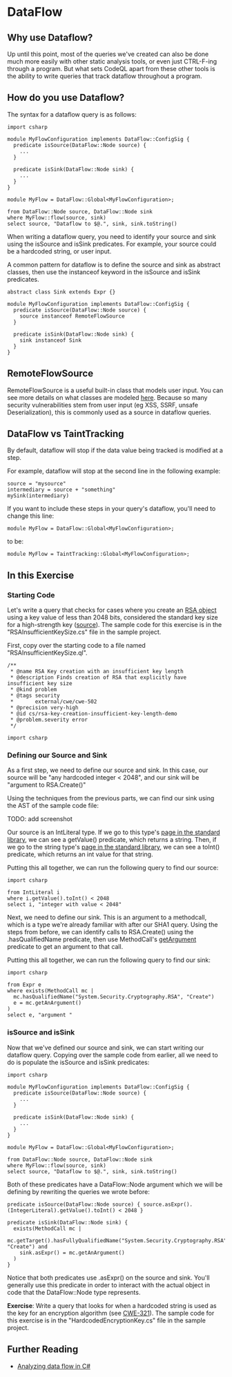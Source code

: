 # DataFlow

## Why use Dataflow?
Up until this point, most of the queries we've created can also be done much more easily with other static analysis tools, or even just CTRL-F-ing through a program. But what sets CodeQL apart from these other tools is the ability to write queries that track dataflow throughout a program. 

## How do you use Dataflow?
The syntax for a dataflow query is as follows: 

```
import csharp

module MyFlowConfiguration implements DataFlow::ConfigSig {
  predicate isSource(DataFlow::Node source) {
    ...
  }

  predicate isSink(DataFlow::Node sink) {
    ...
  }
}

module MyFlow = DataFlow::Global<MyFlowConfiguration>;

from DataFlow::Node source, DataFlow::Node sink
where MyFlow::flow(source, sink)
select source, "Dataflow to $@.", sink, sink.toString()
```

When writing a dataflow query, you need to identify your source and sink using the isSource and isSink predicates. For example, your source could be a hardcoded string, or user input. 

A common pattern for dataflow is to define the source and sink as abstract classes, then use the instanceof keyword in the isSource and isSink predicates.

```
abstract class Sink extends Expr {}

module MyFlowConfiguration implements DataFlow::ConfigSig {
  predicate isSource(DataFlow::Node source) {
    source instanceof RemoteFlowSource
  }

  predicate isSink(DataFlow::Node sink) {
    sink instanceof Sink
  }
}

```
## RemoteFlowSource
RemoteFlowSource is a useful built-in class that models user input. You can see more details on what classes are modeled [here](https://github.com/github/codeql/blob/main/csharp/ql/lib/semmle/code/csharp/security/dataflow/flowsources/Remote.qll). Because so many security vulnerabilities stem from user input (eg XSS, SSRF, unsafe Deserialization), this is commonly used as a source in dataflow queries.


## DataFlow vs TaintTracking
By default, dataflow will stop if the data value being tracked is modified at a step. 

For example, dataflow will stop at the second line in the following example: 

```
source = "mysource"
intermediary = source + "something"
mySink(intermediary)
```

If you want to include these steps in your query's dataflow, you'll need to change this line:

```
module MyFlow = DataFlow::Global<MyFlowConfiguration>;
```

to be:

```
module MyFlow = TaintTracking::Global<MyFlowConfiguration>;
```

## In this Exercise

### Starting Code
Let's write a query that checks for cases where you create an [RSA object](https://learn.microsoft.com/en-us/dotnet/api/system.security.cryptography.rsa?view=net-8.0) using a key value of less than 2048 bits, considered the standard key size for a high-strength key ([source](https://www.ibm.com/docs/en/zos/2.4.0?topic=certificates-size-considerations-public-private-keys)). The sample code for this exercise is in the "RSAInsufficientKeySize.cs" file in the sample project.

First, copy over the starting code to a file named "RSAInsufficientKeySize.ql". 

```
/**
 * @name RSA Key creation with an insufficient key length
 * @description Finds creation of RSA that explicitly have insufficient key size
 * @kind problem
 * @tags security
 *       external/cwe/cwe-502
 * @precision very-high
 * @id cs/rsa-key-creation-insufficient-key-length-demo
 * @problem.severity error
 */

import csharp

```

### Defining our Source and Sink

As a first step, we need to define our source and sink. In this case, our source will be "any hardcoded integer < 2048", and our sink will be "argument to RSA.Create()"

Using the techniques from the previous parts, we can find our sink using the AST of the sample code file: 

TODO: add screenshot

Our source is an IntLiteral type. If we go to this type's [page in the standard library](https://codeql.github.com/codeql-standard-libraries/csharp/semmle/code/csharp/exprs/Literal.qll/type.Literal$IntLiteral.html), we can see a getValue() predicate, which returns a string. Then, if we go to the string type's [page in the standard library](https://codeql.github.com/codeql-standard-libraries/csharp/type.string.html), we can see a toInt() predicate, which returns an int value for that string. 

Putting this all together, we can run the following query to find our source: 
```
import csharp

from IntLiteral i
where i.getValue().toInt() < 2048
select i, "integer with value < 2048"
```

Next, we need to define our sink. This is an argument to a methodcall, which is a type we're already familiar with after our SHA1 query. Using the steps from before, we can identify calls to RSA.Create() using the .hasQualifiedName predicate, then use MethodCall's [getArgument](https://codeql.github.com/codeql-standard-libraries/csharp/semmle/code/csharp/exprs/Call.qll/predicate.Call$Call$getArgument.1.html) predicate to get an argument to that call. 

Putting this all together, we can run the following query to find our sink:

```
import csharp

from Expr e 
where exists(MethodCall mc | 
  mc.hasQualifiedName("System.Security.Cryptography.RSA", "Create")
  e = mc.getAnArgument()
)
select e, "argument "

```

### isSource and isSink
Now that we've defined our source and sink, we can start writing our dataflow query. Copying over the sample code from earlier, all we need to do is populate the isSource and isSink predicates: 

```
import csharp

module MyFlowConfiguration implements DataFlow::ConfigSig {
  predicate isSource(DataFlow::Node source) {
    ...
  }

  predicate isSink(DataFlow::Node sink) {
    ...
  }
}

module MyFlow = DataFlow::Global<MyFlowConfiguration>;

from DataFlow::Node source, DataFlow::Node sink
where MyFlow::flow(source, sink)
select source, "Dataflow to $@.", sink, sink.toString()
```

Both of these predicates have a DataFlow::Node argument which we will be defining by rewriting the queries we wrote before: 

```
predicate isSource(DataFlow::Node source) { source.asExpr().(IntegerLiteral).getValue().toInt() < 2048 }
  
predicate isSink(DataFlow::Node sink) {
  exists(MethodCall mc | 
    mc.getTarget().hasFullyQualifiedName("System.Security.Cryptography.RSA", "Create") and 
    sink.asExpr() = mc.getAnArgument()
  )
}
```

Notice that both predicates use .asExpr() on the source and sink. You'll generally use this predicate in order to interact with the actual object in code that the DataFlow::Node type represents. 

**Exercise**: Write a query that looks for when a hardcoded string is used as the key for an encryption algorithm (see [CWE-321](https://cwe.mitre.org/data/definitions/321.html)). The sample code for this exercise is in the "HardcodedEncryptionKey.cs" file in the sample project.


## Further Reading
 - [Analyzing data flow in C#](https://codeql.github.com/docs/codeql-language-guides/analyzing-data-flow-in-csharp/)
